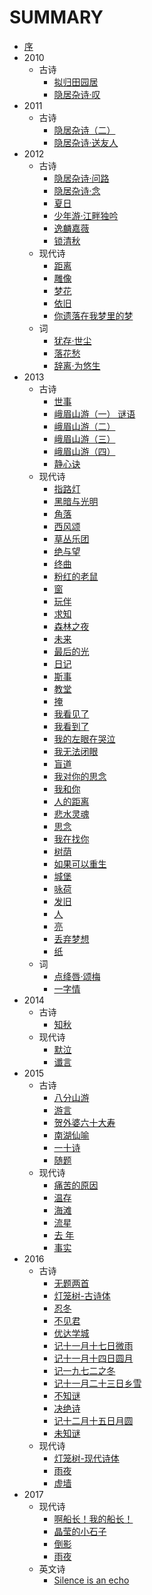 # SUMMARY
* [序](自序.md)
* 2010
  * 古诗
    * [拟归田园居](拟归田园居.md)
    * [隐居杂诗·叹](yin_ju_za_8bd7b7_tan.md)
* 2011
  * 古诗
    * [隐居杂诗（二）](yin_ju_za_shi_ff08_er_ff09.md)
    * [隐居杂诗·送友人](yin_ju_za_8bd7b7_song_you_ren.md)
* 2012
  * 古诗
    * [隐居杂诗·问路](yin_ju_za_8bd7b7_wen_lu.md)
    * [隐居杂诗·念](yin_ju_za_8bd7b7_nian.md)
    * [夏日](xia_ri.md)
    * [少年游·江畔独吟](shao_nian_6e38b7_jiang_pan_du_yin.md)
    * [逸麟嘉薇](yi_lin_jia_wei.md)
    * [锁清秋](suo_qing_qiu.md)
  * 现代诗
    * [距离](ju_li.md)
    * [雕像](diao_xiang.md)
    * [梦花](meng_hua.md)
    * [依旧](yi_jiu.md)
    * [你遗落在我梦里的梦](ni_yi_luo_zai_wo_meng_li_de_meng.md)
  * 词
    * [犹存·世尘](you_5b58b7_shi_chen.md)
    * [落花愁](luo_hua_chou.md)
    * [辞离·为悠生](ci_79bbb7_wei_you_sheng.md)
* 2013
  * 古诗
    * [世事](shi_shi.md)
    * [峨眉山游（一） 谜语](e_mei_shan_you_ff08_yi_ff09_mi_yu.md)
    * [峨眉山游（二）](e_mei_shan_you_ff08_er_ff09.md)
    * [峨眉山游（三）](e_mei_shan_you_ff08_san_ff09.md)
    * [峨眉山游（四）](e_mei_shan_you_ff08_si_ff09.md)
    * [静心诀](jing_xin_jue.md)
  * 现代诗
    * [指路灯](zhi_lu_deng.md)
    * [黑暗与光明](hei_an_yu_guang_ming.md)
    * [角落](jiao_luo.md)
    * [西风颂](xi_feng_song.md)
    * [草丛乐团](cao_cong_le_tuan.md)
    * [绝与望](jue_yu_wang.md)
    * [终曲](zhong_qu.md)
    * [粉红的老鼠](fen_hong_de_lao_shu.md)
    * [窗](chuang.md)
    * [玩伴](wan_ban.md)
    * [求知](qiu_zhi.md)
    * [森林之夜](sen_lin_zhi_ye.md)
    * [未来](wei_lai.md)
    * [最后的光](zui_hou_de_guang.md)
    * [日记](ri_ji.md)
    * [斯事](si_shi.md)
    * [教堂](jiao_tang.md)
    * [掩](yan.md)
    * [我看见了](wo_kan_jian_le.md)
    * [我看到了](wo_kan_dao_le.md)
    * [我的左眼在哭泣](wo_de_zuo_yan_zai_ku_qi.md)
    * [我无法闭眼](wo_wu_fa_bi_yan.md)
    * [盲道](mang_dao.md)
    * [我对你的思念](wo_dui_ni_de_si_nian.md)
    * [我和你](wo_he_ni.md)
    * [人的距离](ren_de_ju_li.md)
    * [悲水灵魂](bei_shui_ling_hun.md)
    * [思念](si_nian.md)
    * [我在找你](wo_zai_zhao_ni.md)
    * [树荫](shu_yin.md)
    * [如果可以重生](ru_guo_ke_yi_zhong_sheng.md)
    * [城堡](cheng_bao.md)
    * [咏荷](yong_he.md)
    * [发旧](fa_jiu.md)
    * [人](ren.md)
    * [亮](liang.md)
    * [丢弃梦想](diu_qi_meng_xiang.md)
    * [纸](zhi.md)
  * 词
    * [点绛唇·颂梅](dian_jiang_5507b7_song_mei.md)
    * [一字情](yi_zi_qing.md)
* 2014
  * 古诗
    * [知秋](zhi_qiu.md)
  * 现代诗
    * [默泣](mo_qi.md)
    * [谶言](chen_yan.md)
* 2015
  * 古诗
    * [八分山游](ba_fen_shan_you.md)
    * [游言](you_yan.md)
    * [贺外婆六十大寿](he_wai_po_liu_shi_da_shou.md)
    * [南湖仙喻](nan_hu_xian_yu.md)
    * [一十诗](yi_shi_shi.md)
    * [随题](sui_ti.md)
  * 现代诗
    * [痛苦的原因](tong_ku_de_yuan_yin.md)
    * [温存](wen_cun.md)
    * [海滩](hai_tan.md)
    * [流星](liu_xing.md)
    * [去 年](qu_nian.md)
    * [事实](2015_shi_shi.md)
* 2016
  * 古诗
    * [无题两首](wu_ti_liang_shou.md)
    * [灯笼树-古诗体](deng_long_6811-_gu_shi_ti.md)
    * [忍冬](ren_dong.md)
    * [不见君](bu_jian_jun.md)
    * [优达学城](you_da_xue_cheng.md)
    * [记十一月十七日微雨](ji_shi_yi_yue_shi_qi_ri_wei_yu.md)
    * [记十一月十四日圆月](ji_shi_yi_yue_shi_si_ri_yuan_yue.md)
    * [记一九七二之冬](ji_yi_jiu_qi_er_zhi_dong.md)
    * [记十一月二十三日乡雪](ji_shi_yi_yue_er_shi_san_ri_xiang_xue.md)
    * [不知谜](bu_zhi_mi.md)
    * [决绝诗](决绝诗.md)
    * [记十二月十五日月圆](记十二月十五日月圆.md)
    * [未知谜](未知谜.md)
  * 现代诗
    * [灯笼树-现代诗体](deng_long_6811-_xian_dai_shi_ti.md)
    * [雨夜](yu_ye.md)
    * [虚墙](xu_qiang.md)
* 2017
  * 现代诗
    * [啊船长！我的船长！](啊船长我的船长.md)
    * [晶莹的小石子](jing-ying-de-xiao-shi-zi.md)
    * [倒影](dao-ying.md)
    * [雨夜](yu-ye.md)
  * 英文诗
    * [Silence is an echo](silence-is-an-echo.md)
